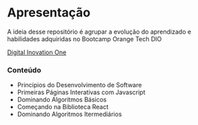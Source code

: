 # Apresentação

A ideia desse repositório é agrupar a evolução do aprendizado e habilidades adquiridas no Bootcamp Orange Tech DIO

[Digital Inovation One](https://www.dio.me/)

### Conteúdo

- Principios do Desenvolvimento de Software
- Primeiras Páginas Interativas com Javascript
- Dominando Algoritmos Básicos
- Começando na Biblioteca React
- Dominando Algoritmos Itermediários
